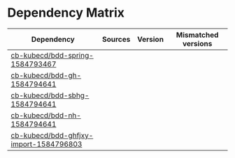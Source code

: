# Dependency Matrix

Dependency | Sources | Version | Mismatched versions
---------- | ------- | ------- | -------------------
[cb-kubecd/bdd-spring-1584793467](https://github.com/cb-kubecd/bdd-spring-1584793467.git) |  | []() | 
[cb-kubecd/bdd-gh-1584794641](https://github.com/cb-kubecd/bdd-gh-1584794641.git) |  | []() | 
[cb-kubecd/bdd-sbhg-1584794641](https://github.com/cb-kubecd/bdd-sbhg-1584794641.git) |  | []() | 
[cb-kubecd/bdd-nh-1584794641](https://github.com/cb-kubecd/bdd-nh-1584794641.git) |  | []() | 
[cb-kubecd/bdd-ghfjxy-import-1584796803](https://github.com/cb-kubecd/bdd-ghfjxy-import-1584796803.git) |  | []() | 
